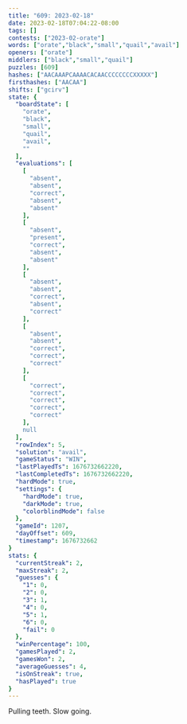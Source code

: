 ```yaml
---
title: "609: 2023-02-18"
date: 2023-02-18T07:04:22-08:00
tags: []
contests: ["2023-02-orate"]
words: ["orate","black","small","quail","avail"]
openers: ["orate"]
middlers: ["black","small","quail"]
puzzles: [609]
hashes: ["AACAAAPCAAAACACAACCCCCCCCXXXXX"]
firsthashes: ["AACAA"]
shifts: ["gcirv"]
state: {
  "boardState": [
    "orate",
    "black",
    "small",
    "quail",
    "avail",
    ""
  ],
  "evaluations": [
    [
      "absent",
      "absent",
      "correct",
      "absent",
      "absent"
    ],
    [
      "absent",
      "present",
      "correct",
      "absent",
      "absent"
    ],
    [
      "absent",
      "absent",
      "correct",
      "absent",
      "correct"
    ],
    [
      "absent",
      "absent",
      "correct",
      "correct",
      "correct"
    ],
    [
      "correct",
      "correct",
      "correct",
      "correct",
      "correct"
    ],
    null
  ],
  "rowIndex": 5,
  "solution": "avail",
  "gameStatus": "WIN",
  "lastPlayedTs": 1676732662220,
  "lastCompletedTs": 1676732662220,
  "hardMode": true,
  "settings": {
    "hardMode": true,
    "darkMode": true,
    "colorblindMode": false
  },
  "gameId": 1207,
  "dayOffset": 609,
  "timestamp": 1676732662
}
stats: {
  "currentStreak": 2,
  "maxStreak": 2,
  "guesses": {
    "1": 0,
    "2": 0,
    "3": 1,
    "4": 0,
    "5": 1,
    "6": 0,
    "fail": 0
  },
  "winPercentage": 100,
  "gamesPlayed": 2,
  "gamesWon": 2,
  "averageGuesses": 4,
  "isOnStreak": true,
  "hasPlayed": true
}
---
```

<!-- more -->
Pulling teeth. Slow going.
